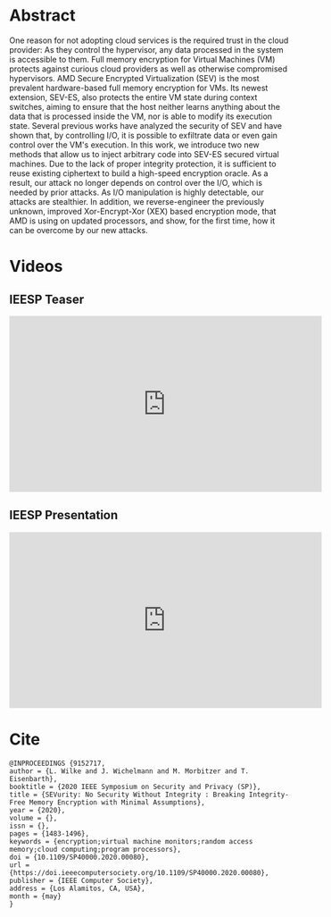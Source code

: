# Abstract 
One reason for not adopting cloud services is the required trust in the cloud provider: As they control the hypervisor, any data processed in the system is accessible to them. Full memory encryption for Virtual Machines (VM) protects against curious cloud providers as well as otherwise compromised hypervisors. AMD Secure Encrypted Virtualization (SEV) is the most prevalent hardware-based full memory encryption for VMs. Its newest extension, SEV-ES, also protects the entire VM state during context switches, aiming to ensure that the host neither learns anything about the data that is processed inside the VM, nor is able to modify its execution state. Several previous works have analyzed the security of SEV and have shown that, by controlling I/O, it is possible to exfiltrate data or even gain control over the VM's execution. In this work, we introduce two new methods that allow us to inject arbitrary code into SEV-ES secured virtual machines. Due to the lack of proper integrity protection, it is sufficient to reuse existing ciphertext to build a high-speed encryption oracle. As a result, our attack no longer depends on control over the I/O, which is needed by prior attacks. As I/O manipulation is highly detectable, our attacks are stealthier. In addition, we reverse-engineer the previously unknown, improved Xor-Encrypt-Xor (XEX) based encryption mode, that AMD is using on updated processors, and show, for the first time, how it can be overcome by our new attacks. 
# Videos

## IEESP Teaser
<iframe width="560" height="315" src="https://www.youtube-nocookie.com/embed/F-cetzHWYOs" frameborder="0" allow="accelerometer; autoplay; clipboard-write; encrypted-media; gyroscope; picture-in-picture" allowfullscreen></iframe>

## IEESP Presentation
<iframe width="560" height="315" src="https://www.youtube-nocookie.com/embed/_y3D8pINDyA" frameborder="0" allow="accelerometer; autoplay; clipboard-write; encrypted-media; gyroscope; picture-in-picture" allowfullscreen></iframe>


# Cite
```
@INPROCEEDINGS {9152717,
author = {L. Wilke and J. Wichelmann and M. Morbitzer and T. Eisenbarth},
booktitle = {2020 IEEE Symposium on Security and Privacy (SP)},
title = {SEVurity: No Security Without Integrity : Breaking Integrity-Free Memory Encryption with Minimal Assumptions},
year = {2020},
volume = {},
issn = {},
pages = {1483-1496},
keywords = {encryption;virtual machine monitors;random access memory;cloud computing;program processors},
doi = {10.1109/SP40000.2020.00080},
url = {https://doi.ieeecomputersociety.org/10.1109/SP40000.2020.00080},
publisher = {IEEE Computer Society},
address = {Los Alamitos, CA, USA},
month = {may}
}
```
